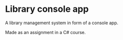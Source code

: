 # Library console app

A library management system in form of a console app. 

Made as an assignment in a C# course.
